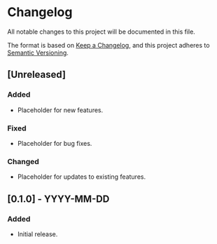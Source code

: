 # Changelog

All notable changes to this project will be documented in this file.

The format is based on [Keep a Changelog](https://keepachangelog.com/en/1.0.0/), and this project adheres to [Semantic Versioning](https://semver.org/spec/v2.0.0.html).

## [Unreleased]

### Added
- Placeholder for new features.

### Fixed
- Placeholder for bug fixes.

### Changed
- Placeholder for updates to existing features.

## [0.1.0] - YYYY-MM-DD

### Added
- Initial release.
